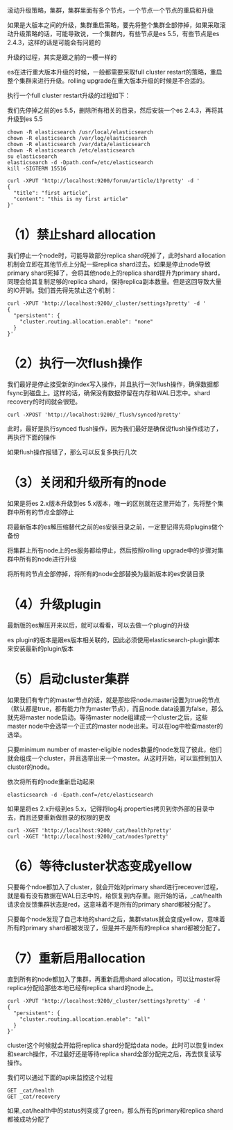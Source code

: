 滚动升级策略，集群，集群里面有多个节点，一个节点一个节点的重启和升级

如果是大版本之间的升级，集群重启策略，要先将整个集群全部停掉，如果采取滚动升级策略的话，可能导致说，一个集群内，有些节点是es 5.5，有些节点是es 2.4.3，这样的话是可能会有问题的

升级的过程，其实是跟之前的一模一样的

es在进行重大版本升级的时候，一般都需要采取full cluster restart的策略，重启整个集群来进行升级。rolling upgrade在重大版本升级的时候是不合适的。

执行一个full cluster restart升级的过程如下：

我们先停掉之前的es 5.5，删除所有相关的目录，然后安装一个es 2.4.3，再将其升级到es 5.5
```
chown -R elasticsearch /usr/local/elasticsearch
chown -R elasticsearch /var/log/elasticsearch
chown -R elasticsearch /var/data/elasticsearch
chown -R elasticsearch /etc/elasticsearch
su elasticsearch
elasticsearch -d -Dpath.conf=/etc/elasticsearch
kill -SIGTERM 15516
```

```
curl -XPUT 'http://localhost:9200/forum/article/1?pretty' -d '
{
  "title": "first article",
  "content": "this is my first article"
}'
```
 

# （1）禁止shard allocation
 

我们停止一个node时，可能导致部分replica shard死掉了，此时shard allocation机制会立即在其他节点上分配一些replica shard过去。如果是停止node导致primary shard死掉了，会将其他node上的replica shard提升为primary shard，同理会给其复制足够的replica shard，保持replica副本数量。但是这回导致大量的IO开销。我们首先得先禁止这个机制：
```
curl -XPUT 'http://localhost:9200/_cluster/settings?pretty' -d '
{
  "persistent": {
    "cluster.routing.allocation.enable": "none"
  }
}'
```

# （2）执行一次flush操作

我们最好是停止接受新的index写入操作，并且执行一次flush操作，确保数据都fsync到磁盘上。这样的话，确保没有数据停留在内存和WAL日志中。shard recovery的时间就会很短。
```
curl -XPOST 'http://localhost:9200/_flush/synced?pretty'
```
此时，最好是执行synced flush操作，因为我们最好是确保说flush操作成功了，再执行下面的操作

如果flush操作报错了，那么可以反复多执行几次

# （3）关闭和升级所有的node
如果是将es 2.x版本升级到es 5.x版本，唯一的区别就在这里开始了，先将整个集群中所有的节点全部停止

将最新版本的es解压缩替代之前的es安装目录之前，一定要记得先将plugins做个备份

将集群上所有node上的es服务都给停止，然后按照rolling upgrade中的步骤对集群中所有的node进行升级

将所有的节点全部停掉，将所有的node全部替换为最新版本的es安装目录

# （4）升级plugin
最新版的es解压开来以后，就可以看看，可以去做一个plugin的升级

es plugin的版本是跟es版本相关联的，因此必须使用elasticsearch-plugin脚本来安装最新的plugin版本

# （5）启动cluster集群
如果我们有专门的master节点的话，就是那些将node.master设置为true的节点（默认都是true，都有能力作为master节点），而且node.data设置为false，那么就先将master node启动。等待master node组建成一个cluster之后，这些master node中会选举一个正式的master node出来。可以在log中检查master的选举。

只要minimum number of master-eligible nodes数量的node发现了彼此，他们就会组成一个cluster，并且选举出来一个master。从这时开始，可以监控到加入cluster的node。


依次将所有的node重新启动起来
```
elasticsearch -d -Epath.conf=/etc/elasticsearch
```
 
如果是将es 2.x升级到es 5.x，记得将log4j.properties拷贝到你外部的目录中去，而且还要重新做目录的权限的更改
```
curl -XGET 'http://localhost:9200/_cat/health?pretty'
curl -XGET 'http://localhost:9200/_cat/nodes?pretty'
```
 

# （6）等待cluster状态变成yellow
只要每个ndoe都加入了cluster，就会开始对primary shard进行receover过程，就是看有没有数据在WAL日志中的，给恢复到内存里。刚开始的话，_cat/health请求会反馈集群状态是red，这意味着不是所有的primary shard都被分配了。

只要每个node发现了自己本地的shard之后，集群status就会变成yellow，意味着所有的primary shard都被发现了，但是并不是所有的replica shard都被分配了。

# （7）重新启用allocation
直到所有的node都加入了集群，再重新启用shard allocation，可以让master将replica分配给那些本地已经有replica shard的node上。
```
curl -XPUT 'http://localhost:9200/_cluster/settings?pretty' -d '
{
  "persistent": {
    "cluster.routing.allocation.enable": "all"
  }
}'
```

cluster这个时候就会开始将replica shard分配给data node。此时可以恢复index和search操作，不过最好还是等待replica shard全部分配完之后，再去恢复读写操作。

我们可以通过下面的api来监控这个过程
```
GET _cat/health
GET _cat/recovery
```
 

如果_cat/health中的status列变成了green，那么所有的primary和replica shard都被成功分配了
